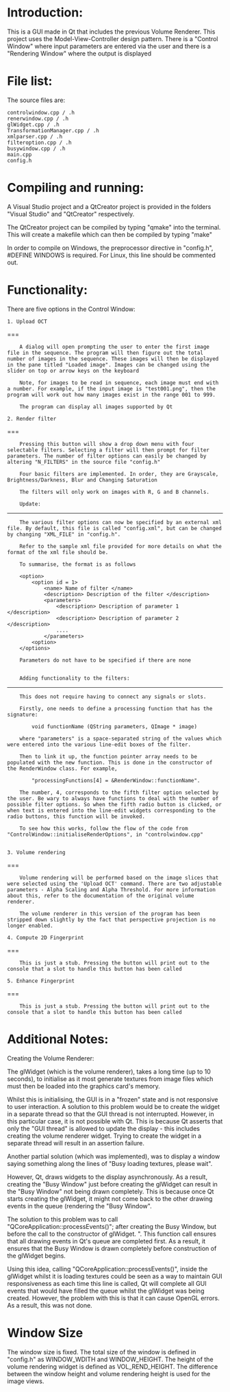 Introduction:
======

This is a GUI made in Qt that includes the previous Volume Renderer. This project uses the Model-View-Controller design pattern. There is a "Control Window" where input parameters are entered via the user and there is a "Rendering Window" where the output is displayed


File list:
======
The source files are:

	controlwindow.cpp / .h
	renerwindow.cpp / .h
	glWidget.cpp / .h
	TransformationManager.cpp / .h
	xmlparser.cpp / .h
	filteroption.cpp / .h
	busywindow.cpp / .h
	main.cpp
	config.h

Compiling and running:
======

A Visual Studio project and a QtCreator project is provided in the folders "Visual Studio" and "QtCreator" respectively.

The QtCreator project can be compiled by typing "qmake" into the terminal. This will create a makefile which can then be compiled by typing "make"

In order to compile on Windows, the preprocessor directive in "config.h", #DEFINE WINDOWS is required. For Linux, this line should be commented out.

Functionality:
======

There are five options in the Control Window:

	1. Upload OCT
===

		A dialog will open prompting the user to enter the first image file in the sequence. The program will then figure out the total number of images in the sequence. These images will then be displayed in the pane titled "Loaded image". Images can be changed using the slider on top or arrow keys on the keyboard

		Note, for images to be read in sequence, each image must end with a number. For example, if the input image is "test001.png", then the program will work out how many images exist in the range 001 to 999.

		The program can display all images supported by Qt

	2. Render filter
===

		Pressing this button will show a drop down menu with four selectable filters. Selecting a filter will then prompt for filter parameters. The number of filter options can easily be changed by altering "N_FILTERS" in the source file "config.h"

		Four basic filters are implemented. In order, they are Grayscale, Brightness/Darkness, Blur and Changing Saturation

		The filters will only work on images with R, G and B channels. 

		Update:
---
		The various filter options can now be specified by an external xml file. By default, this file is called "config.xml", but can be changed by changing "XML_FILE" in "config.h". 

		Refer to the sample xml file provided for more details on what the format of the xml file should be.

		To summarise, the format is as follows

		<option>
			<option id = 1>
				<name> Name of filter </name>
				<description> Description of the filter </description>
				<parameters>
					<description> Description of parameter 1 </description>
					<description> Description of parameter 2 </description>
					....
				</parameters>
			<option>
		</options>

		Parameters do not have to be specified if there are none


		Adding functionality to the filters:
---

		This does not require having to connect any signals or slots. 

		Firstly, one needs to define a processing function that has the signature:

			void functionName (QString parameters, QImage * image)

		where "parameters" is a space-separated string of the values which were entered into the various line-edit boxes of the filter.

		Then to link it up, the function pointer array needs to be populated with the new function. This is done in the constructor of the RenderWindow class. For example, 

			"processingFunctions[4] = &RenderWindow::functionName". 

		The number, 4, corresponds to the fifth filter option selected by the user. Be wary to always have functions to deal with the number of possible filter options. So when the fifth radio button is clicked, or when text is entered into the line-edit widgets corresponding to the radio buttons, this function will be invoked.

		To see how this works, follow the flow of the code from "ControlWindow::initialiseRenderOptions", in "controlwindow.cpp"


	3. Volume rendering
===

		Volume rendering will be performed based on the image slices that were selected using the 'Upload OCT' command. There are two adjustable parameters - Alpha Scaling and Alpha Threshold. For more information about this, refer to the documentation of the original volume renderer. 

		The volume renderer in this version of the program has been stripped down slightly by the fact that perspective projection is no longer enabled.

	4. Compute 2D Fingerprint
=== 

		This is just a stub. Pressing the button will print out to the console that a slot to handle this button has been called

	5. Enhance Fingerprint
===

		This is just a stub. Pressing the button will print out to the console that a slot to handle this button has been called


Additional Notes:
======

Creating the Volume Renderer:

The glWidget (which is the volume renderer), takes a long time (up to 10 seconds), to initialise as it most generate textures from image files which must then be loaded into the graphics card's memory. 

Whilst this is initialising, the GUI is in a "frozen" state and is not responsive to user interaction. A solution to this problem would be to create the widget in a separate thread so that the GUI thread is not interrupted. However, in this particular case, it is not possible with Qt. This is because Qt asserts that only the "GUI thread" is allowed to update the display - this includes creating the volume renderer widget. Trying to create the widget in a separate thread will result in an assertion failure. 

Another partial solution (which was implemented), was to display a window saying something along the lines of "Busy loading textures, please wait". 

However, Qt, draws widgets to the display asynchronously. As a result, creating the "Busy Window" just before creating the glWidget can result in the "Busy Window" not being drawn completely. This is because once Qt starts creating the glWidget, it might not come back to the other drawing events in the queue (rendering the "Busy Window". 

The solution to this problem was to call "QCoreApplication::processEvents()"; after creating the Busy Window, but before the call to the constructor of glWidget. 
". This function call ensures that all drawing events in Qt's queue are completed first. As a result, it ensures that the Busy Window is drawn completely before construction of the glWidget begins. 

Using this idea, calling "QCoreApplication::processEvents()", inside the glWidget whilst it is loading textures could be seen as a way to maintain GUI responsiveness as each time this line is called, Qt will complete all GUI events that would have filled the queue whilst the glWidget was being created. However, the problem with this is that it can cause OpenGL errors. As a result, this was not done. 


Window Size
======

The window size is fixed. The total size of the window is defined in "config.h" as WINDOW_WDITH and WINDOW_HEIGHT. The height of the volume rendering widget is defined as VOL_REND_HEIGHT. The difference between the window height and volume rendering height is used for the image views.